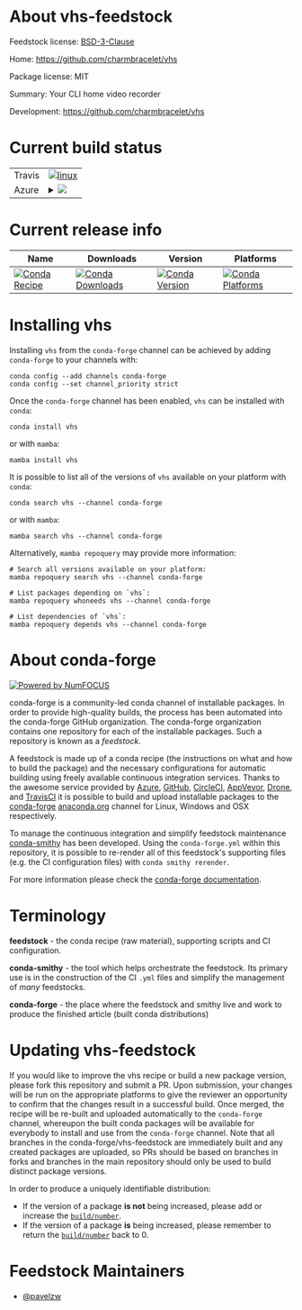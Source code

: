 About vhs-feedstock
===================

Feedstock license: [BSD-3-Clause](https://github.com/conda-forge/vhs-feedstock/blob/main/LICENSE.txt)

Home: https://github.com/charmbracelet/vhs

Package license: MIT

Summary: Your CLI home video recorder

Development: https://github.com/charmbracelet/vhs

Current build status
====================


<table><tr>
    <td>Travis</td>
    <td>
      <a href="https://app.travis-ci.com/conda-forge/vhs-feedstock">
        <img alt="linux" src="https://img.shields.io/travis/com/conda-forge/vhs-feedstock/main.svg?label=Linux">
      </a>
    </td>
  </tr>
    
  <tr>
    <td>Azure</td>
    <td>
      <details>
        <summary>
          <a href="https://dev.azure.com/conda-forge/feedstock-builds/_build/latest?definitionId=22563&branchName=main">
            <img src="https://dev.azure.com/conda-forge/feedstock-builds/_apis/build/status/vhs-feedstock?branchName=main">
          </a>
        </summary>
        <table>
          <thead><tr><th>Variant</th><th>Status</th></tr></thead>
          <tbody><tr>
              <td>linux_64</td>
              <td>
                <a href="https://dev.azure.com/conda-forge/feedstock-builds/_build/latest?definitionId=22563&branchName=main">
                  <img src="https://dev.azure.com/conda-forge/feedstock-builds/_apis/build/status/vhs-feedstock?branchName=main&jobName=linux&configuration=linux%20linux_64_" alt="variant">
                </a>
              </td>
            </tr><tr>
              <td>linux_aarch64</td>
              <td>
                <a href="https://dev.azure.com/conda-forge/feedstock-builds/_build/latest?definitionId=22563&branchName=main">
                  <img src="https://dev.azure.com/conda-forge/feedstock-builds/_apis/build/status/vhs-feedstock?branchName=main&jobName=linux&configuration=linux%20linux_aarch64_" alt="variant">
                </a>
              </td>
            </tr><tr>
              <td>linux_ppc64le</td>
              <td>
                <a href="https://dev.azure.com/conda-forge/feedstock-builds/_build/latest?definitionId=22563&branchName=main">
                  <img src="https://dev.azure.com/conda-forge/feedstock-builds/_apis/build/status/vhs-feedstock?branchName=main&jobName=linux&configuration=linux%20linux_ppc64le_" alt="variant">
                </a>
              </td>
            </tr><tr>
              <td>osx_64</td>
              <td>
                <a href="https://dev.azure.com/conda-forge/feedstock-builds/_build/latest?definitionId=22563&branchName=main">
                  <img src="https://dev.azure.com/conda-forge/feedstock-builds/_apis/build/status/vhs-feedstock?branchName=main&jobName=osx&configuration=osx%20osx_64_" alt="variant">
                </a>
              </td>
            </tr><tr>
              <td>osx_arm64</td>
              <td>
                <a href="https://dev.azure.com/conda-forge/feedstock-builds/_build/latest?definitionId=22563&branchName=main">
                  <img src="https://dev.azure.com/conda-forge/feedstock-builds/_apis/build/status/vhs-feedstock?branchName=main&jobName=osx&configuration=osx%20osx_arm64_" alt="variant">
                </a>
              </td>
            </tr><tr>
              <td>win_64</td>
              <td>
                <a href="https://dev.azure.com/conda-forge/feedstock-builds/_build/latest?definitionId=22563&branchName=main">
                  <img src="https://dev.azure.com/conda-forge/feedstock-builds/_apis/build/status/vhs-feedstock?branchName=main&jobName=win&configuration=win%20win_64_" alt="variant">
                </a>
              </td>
            </tr>
          </tbody>
        </table>
      </details>
    </td>
  </tr>
</table>

Current release info
====================

| Name | Downloads | Version | Platforms |
| --- | --- | --- | --- |
| [![Conda Recipe](https://img.shields.io/badge/recipe-vhs-green.svg)](https://anaconda.org/conda-forge/vhs) | [![Conda Downloads](https://img.shields.io/conda/dn/conda-forge/vhs.svg)](https://anaconda.org/conda-forge/vhs) | [![Conda Version](https://img.shields.io/conda/vn/conda-forge/vhs.svg)](https://anaconda.org/conda-forge/vhs) | [![Conda Platforms](https://img.shields.io/conda/pn/conda-forge/vhs.svg)](https://anaconda.org/conda-forge/vhs) |

Installing vhs
==============

Installing `vhs` from the `conda-forge` channel can be achieved by adding `conda-forge` to your channels with:

```
conda config --add channels conda-forge
conda config --set channel_priority strict
```

Once the `conda-forge` channel has been enabled, `vhs` can be installed with `conda`:

```
conda install vhs
```

or with `mamba`:

```
mamba install vhs
```

It is possible to list all of the versions of `vhs` available on your platform with `conda`:

```
conda search vhs --channel conda-forge
```

or with `mamba`:

```
mamba search vhs --channel conda-forge
```

Alternatively, `mamba repoquery` may provide more information:

```
# Search all versions available on your platform:
mamba repoquery search vhs --channel conda-forge

# List packages depending on `vhs`:
mamba repoquery whoneeds vhs --channel conda-forge

# List dependencies of `vhs`:
mamba repoquery depends vhs --channel conda-forge
```


About conda-forge
=================

[![Powered by
NumFOCUS](https://img.shields.io/badge/powered%20by-NumFOCUS-orange.svg?style=flat&colorA=E1523D&colorB=007D8A)](https://numfocus.org)

conda-forge is a community-led conda channel of installable packages.
In order to provide high-quality builds, the process has been automated into the
conda-forge GitHub organization. The conda-forge organization contains one repository
for each of the installable packages. Such a repository is known as a *feedstock*.

A feedstock is made up of a conda recipe (the instructions on what and how to build
the package) and the necessary configurations for automatic building using freely
available continuous integration services. Thanks to the awesome service provided by
[Azure](https://azure.microsoft.com/en-us/services/devops/), [GitHub](https://github.com/),
[CircleCI](https://circleci.com/), [AppVeyor](https://www.appveyor.com/),
[Drone](https://cloud.drone.io/welcome), and [TravisCI](https://travis-ci.com/)
it is possible to build and upload installable packages to the
[conda-forge](https://anaconda.org/conda-forge) [anaconda.org](https://anaconda.org/)
channel for Linux, Windows and OSX respectively.

To manage the continuous integration and simplify feedstock maintenance
[conda-smithy](https://github.com/conda-forge/conda-smithy) has been developed.
Using the ``conda-forge.yml`` within this repository, it is possible to re-render all of
this feedstock's supporting files (e.g. the CI configuration files) with ``conda smithy rerender``.

For more information please check the [conda-forge documentation](https://conda-forge.org/docs/).

Terminology
===========

**feedstock** - the conda recipe (raw material), supporting scripts and CI configuration.

**conda-smithy** - the tool which helps orchestrate the feedstock.
                   Its primary use is in the construction of the CI ``.yml`` files
                   and simplify the management of *many* feedstocks.

**conda-forge** - the place where the feedstock and smithy live and work to
                  produce the finished article (built conda distributions)


Updating vhs-feedstock
======================

If you would like to improve the vhs recipe or build a new
package version, please fork this repository and submit a PR. Upon submission,
your changes will be run on the appropriate platforms to give the reviewer an
opportunity to confirm that the changes result in a successful build. Once
merged, the recipe will be re-built and uploaded automatically to the
`conda-forge` channel, whereupon the built conda packages will be available for
everybody to install and use from the `conda-forge` channel.
Note that all branches in the conda-forge/vhs-feedstock are
immediately built and any created packages are uploaded, so PRs should be based
on branches in forks and branches in the main repository should only be used to
build distinct package versions.

In order to produce a uniquely identifiable distribution:
 * If the version of a package **is not** being increased, please add or increase
   the [``build/number``](https://docs.conda.io/projects/conda-build/en/latest/resources/define-metadata.html#build-number-and-string).
 * If the version of a package **is** being increased, please remember to return
   the [``build/number``](https://docs.conda.io/projects/conda-build/en/latest/resources/define-metadata.html#build-number-and-string)
   back to 0.

Feedstock Maintainers
=====================

* [@pavelzw](https://github.com/pavelzw/)

